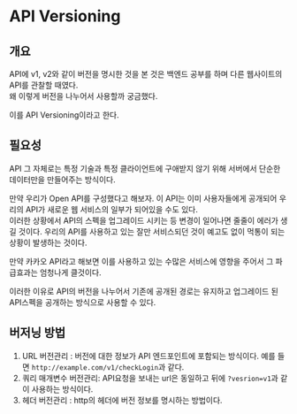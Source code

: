 # API Versioning

## 개요

API에 v1, v2와 같이 버전을 명시한 것을 본 것은 백엔드 공부를 하며 다른 웹사이트의 API를 관찰할 때였다.  
왜 이렇게 버전을 나누어서 사용할까 궁금했다.

이를 API Versioning이라고 한다.

## 필요성

API 그 자체로는 특정 기술과 특정 클라이언트에 구애받지 않기 위해 서버에서 단순한 데이터만을 만들어주는 방식이다.

만약 우리가 Open API를 구성했다고 해보자. 이 API는 이미 사용자들에게 공개되어 우리의 API가 새로운 웹 서비스의 일부가 되어있을 수도 있다.  
이러한 상황에서 API의 스펙을 업그레이드 시키는 등 변경이 일어나면 줄줄이 에러가 생길 것이다. 우리의 API를 사용하고 있는 잘만 서비스되던 것이 예고도 없이 먹통이 되는 상황이 발생하는 것이다.

만약 카카오 API라고 해보면 이를 사용하고 있는 수많은 서비스에 영향을 주어서 그 파급효과는 엄청나게 클것이다.

이러한 이유로 API의 버전을 나누어서 기존에 공개된 경로는 유지하고 업그레이드 된 API스펙을 공개하는 방식으로 사용할 수 있다.

## 버저닝 방법

1. URL 버전관리 : 버전에 대한 정보가 API 엔드포인트에 포함되는 방식이다. 예를 들면 `http://example.com/v1/checkLogin`과 같다.
2. 쿼리 매개변수 버전관리: API요청을 보내는 url은 동일하고 뒤에 `?vesrion=v1`과 같이 사용하는 방식이다.
3. 헤더 버전관리 : http의 헤더에 버전 정보를 명시하는 방법이다.






